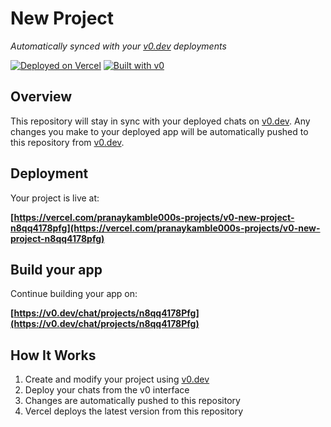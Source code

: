 # New Project

*Automatically synced with your [v0.dev](https://v0.dev) deployments*

[![Deployed on Vercel](https://img.shields.io/badge/Deployed%20on-Vercel-black?style=for-the-badge&logo=vercel)](https://vercel.com/pranaykamble000s-projects/v0-new-project-n8qq4178pfg)
[![Built with v0](https://img.shields.io/badge/Built%20with-v0.dev-black?style=for-the-badge)](https://v0.dev/chat/projects/n8qq4178Pfg)

## Overview

This repository will stay in sync with your deployed chats on [v0.dev](https://v0.dev).
Any changes you make to your deployed app will be automatically pushed to this repository from [v0.dev](https://v0.dev).

## Deployment

Your project is live at:

**[https://vercel.com/pranaykamble000s-projects/v0-new-project-n8qq4178pfg](https://vercel.com/pranaykamble000s-projects/v0-new-project-n8qq4178pfg)**

## Build your app

Continue building your app on:

**[https://v0.dev/chat/projects/n8qq4178Pfg](https://v0.dev/chat/projects/n8qq4178Pfg)**

## How It Works

1. Create and modify your project using [v0.dev](https://v0.dev)
2. Deploy your chats from the v0 interface
3. Changes are automatically pushed to this repository
4. Vercel deploys the latest version from this repository
